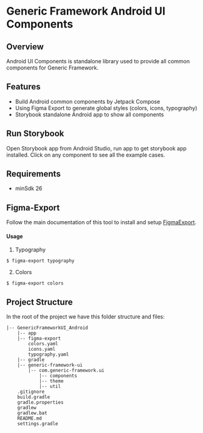 # Generic Framework Android UI Components

## Overview
Android UI Components is standalone library used to provide all common components for Generic Framework.

## Features
- Build Android common components by Jetpack Compose
- Using Figma Export to generate global styles (colors, icons, typography)
- Storybook standalone Android app to show all components

## Run Storybook
Open Storybook app from Android Studio, run app to get storybook app installed. Click on any component to see all the example cases.

## Requirements
- minSdk 26

## Figma-Export

Follow the main documentation of this tool to install and setup [FigmaExport](https://github.com/RedMadRobot/figma-export#usage).

#### Usage

1. Typography
```
$ figma-export typography
```

2. Colors
```
$ figma-export colors
```

## Project Structure

In the root of the project we have this folder structure and files:

```
|-- GenericFrameworkUI_Android
    |-- app
    |-- figma-export
        colors.yaml
        icons.yaml
        typography.yaml
    |-- gradle
    |-- generic-framework-ui
        |-- com.generic-framework.ui
            |-- components
            |-- theme
            |-- util
    .gitignore
    build.gradle
    gradle.properties
    gradlew
    gradlew.bat
    README.md
    settings.gradle
```
